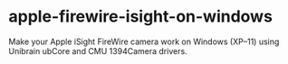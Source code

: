 # apple-firewire-isight-on-windows
Make your Apple iSight FireWire camera work on Windows (XP–11) using Unibrain ubCore and CMU 1394Camera drivers.
